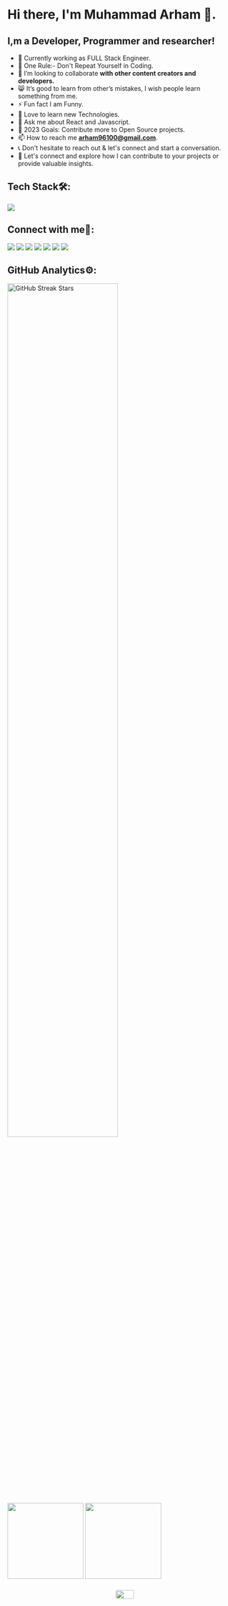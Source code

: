 
# Hi there, I'm Muhammad Arham 👋.

## I,m a Developer, Programmer and researcher!


- 🔭 Currently working as FULL Stack Engineer.
- 📌 One Rule:- Don't Repeat Yourself in Coding.
- 👯 I’m looking to collaborate **with other content creators and developers.**
- 😸 It’s good to learn from other’s mistakes, I wish people learn something from me.
- ⚡ Fun fact I am Funny.
- 🤍 Love to learn new Technologies.
- 💬 Ask me about React and Javascript.
- 🥅 2023 Goals: Contribute more to Open Source projects.
- 📫 How to reach me **arham96100@gmail.com**.
- 📞 Don't hesitate to reach out & let's connect and start a conversation.
- 🤝 Let's connect and explore how I can contribute to your projects or provide valuable insights.


## Tech Stack🛠️:
<div align="left">
   <a href="https://github.com/arhamansari11"> 
<img src="https://skillicons.dev/icons?i=html,css,bootstrap,tailwind,js,jquery,react,redux,php,mysql,git,github,figma,vscode,netlify,discord,vscodeqt&perline=5" /> 
</a>
 </div>


 ## Connect with me🤝:
<a href="https://www.linkedin.com/in/arhamansari11/" target="_blank"><img src="https://img.shields.io/badge/-Arham%20Ansari-0077B5?style=flat&logo=Linkedin&logoColor=white"/></a>
<a href="mailto:arham96100@gmail.com" target="_blank"><img src="https://img.shields.io/badge/-arham96100@gmail.com-D14836?style=flat&logo=Gmail&logoColor=white"/></a>
<a href="https://www.facebook.com/profile.php?id=100069458314356" target="_blank"><img src="https://img.shields.io/badge/-Arham%20Ansari-1877F2?style=flat&logo=Facebook&logoColor=white"/></a>
<a href="https://www.instagram.com/itx.arham_" target="_blank"> <img src="https://img.shields.io/badge/-itx.arham_-FFFC00?style=flat&logo=Instagram&logoColor=white"/></a>
<a href="https://twitter.com/ArhamAnsari1109" target="_blank"><img src="https://img.shields.io/badge/-Arham%20Ansari-1DA1F2?style=flat&logo=Twitter&logoColor=white"/></a>
<a href="https://leetcode.com/arhamansari11" target="_blank"><img src="https://img.shields.io/badge/-Arham%20Ansari-FFA116?style=flat&logo=LeetCode&logoColor=white"/></a>
<a target="_blank" href="https://www.buymeacoffee.com/arhama11"><img src="https://img.shields.io/badge/Buy_Me_A_Coffee-FFDD00?style==flat&logo=buy-me-a-coffee&logoColor=black"/></a>

 ## GitHub Analytics⚙️:


<p align="left">
   <a href="https://github.com/arhamansari11/">
  <img width="70%" src="https://github-readme-streak-stats.vercel.app/api?username=arhamansari11&show_icons=true&hide_border=true&title_color=94b4a4&icon_color=FFFFFF&text_color=FFFFFF&bg_color=000000&count_private=true&include_all_commits=true"" alt="GitHub Streak Stars"/>
    </a>
<!--    <a href="https://github.com/arhamansari11/">
  <img width="70%" src="https://github-readme-streak-stats.herokuapp.com/?user=arhamansari11&theme=react&border=61dafb&hide_border=true" alt="GitHub Streak Stars"/>
    </a> -->
    <img align="center" height="170em" src="https://github-readme-stats.vercel.app/api?username=arhamansari11&show_icons=true&hide_border=true&title_color=94b4a4&icon_color=FFFFFF&text_color=FFFFFF&bg_color=000000&count_private=true&include_all_commits=true"/>
    <img align="center" height="170em" src="https://github-readme-stats.vercel.app/api/top-langs/?username=arhamansari11&text_color=FFFFFF&bg_color=000000&title_color=94b4a4&langs_count=15&layout=compact&hide_border=true" />
</p>

</p>     
<div>
  <div style="display: flex; flex-wrap: wrap; justify-content: center; align-items: center;">
    <a href="https://github.com/arhamansari11" target="_blank">
      <img width="99%" src="https://github-profile-summary-cards.vercel.app/api/cards/profile-details?username=arhamansari11&show_icons=true&theme=dark" style="border: 1px solid white; border-radius: 5px; margin: 10px;">
    </a>
  </div>
</div>

